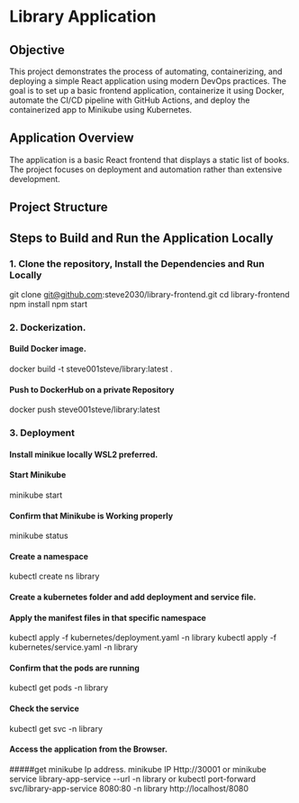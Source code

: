 # Library Application 
## Objective
This project demonstrates the process of automating, containerizing, and deploying a simple React application using modern DevOps practices. The goal is to set up a basic frontend application, containerize it using Docker, automate the CI/CD pipeline with GitHub Actions, and deploy the containerized app to Minikube using Kubernetes.

## Application Overview
The application is a basic React frontend that displays a static list of books. The project focuses on deployment and automation rather than extensive development.

## Project Structure

## Steps to Build and Run the Application Locally

### 1. Clone the repository, Install the Dependencies and Run Locally
git clone git@github.com:steve2030/library-frontend.git
cd library-frontend
npm install
npm start
### 2. Dockerization.
#### Build Docker image.
 docker build -t steve001steve/library:latest .
#### Push to DockerHub on a private Repository
 docker push steve001steve/library:latest
### 3. Deployment
#### Install minikue locally WSL2 preferred.
#### Start Minikube
 minikube start
#### Confirm that Minikube is Working properly
 minikube status
#### Create a namespace 
 kubectl create ns library
#### Create a kubernetes folder and add deployment and service file.
#### Apply the manifest files in that specific namespace
 kubectl apply -f kubernetes/deployment.yaml -n library
 kubectl apply -f kubernetes/service.yaml -n library
#### Confirm that the pods are running
 kubectl get pods -n library
#### Check the service
 kubectl get svc -n library
#### Access the application from the Browser.
#####get minikube Ip address.
 minikube IP
 Http://<minikube ip>30001
 or 
 minikube service library-app-service --url -n library
 or 
 kubectl port-forward svc/library-app-service 8080:80 -n library
 http://localhost/8080




